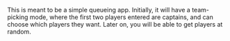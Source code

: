 This is meant to be a simple queueing app. Initially, it will have a team-picking mode, where the first two players entered are captains, and can choose which players they want.
Later on, you will be able to get players at random.
